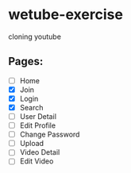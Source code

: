 # wetube-exercise

cloning youtube

## Pages:

<!-- 체크 박스 작성 법 -->
<!-- - 입력후 띄어쓰기 대괄호 [ 입력 띄어 쓰기 이후 대괄호 닫기 ] -->
<!-- 체크를 하려면 대괄호사이에 띄어쓰기 대신 x -->

- [ ] Home
- [x] Join
- [x] Login
- [x] Search
- [ ] User Detail
- [ ] Edit Profile
- [ ] Change Password
- [ ] Upload
- [ ] Video Detail
- [ ] Edit Video

